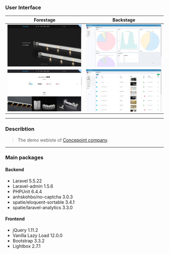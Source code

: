 ### User Interface

|                    Forestage                     |                    Backstage                    |
| :-----------------------------------------: | :----------------------------------------: |
| ![image](./screenshots/demo_frontend_1.png) | ![image](./screenshots/demo_backend_1.png) |
| ![image](./screenshots/demo_frontend_2.png) | ![image](./screenshots/demo_backend_2.png) |

---

### Describtion
> The demo webiste of [Concepoint company](https://csc.tw).

---

### Main packages
#### Backend
- Laravel 5.5.22
- Laravel-admin 1.5.6
- PHPUnit 6.4.4
- anhskohbo/no-captcha 3.0.3
- spatie/eloquent-sortable 3.4.1
- spatie/laravel-analytics 3.3.0
#### Frontend
- jQuery 1.11.2
- Vanilla Lazy Load 12.0.0
- Bootstrap 3.3.2
- Lightbox 2.7.1
